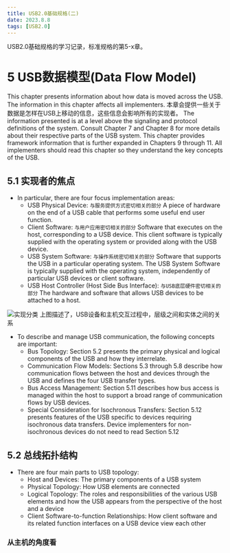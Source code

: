 ```yaml
---
title: USB2.0基础规格(二)
date: 2023.8.8
tags: [USB2.0]
---
```


USB2.0基础规格的学习记录，标准规格的第5-x章。

<!-- more -->

# 5 USB数据模型(Data Flow Model)

This chapter presents information about how data is moved across the USB. The information in this chapter affects all implementers. 
本章会提供一些关于数据是怎样在USB上移动的信息，这些信息会影响所有的实现者。
The information presented is at a level above the signaling and protocol definitions of the system. 
Consult Chapter 7 and Chapter 8 for more details about their respective parts of the USB system. 
This chapter provides framework information that is further expanded in Chapters 9 through 11. 
All implementers should read this chapter so they understand the key concepts of the USB.

## 5.1 实现者的焦点

* In particular, there are four focus implementation areas:
    - USB Physical Device: 
        `与服务提供方式密切相关的部分`
        A piece of hardware on the end of a USB cable that performs some useful end user function.
    - Client Software: 
        `与用户应用密切相关的部分`
        Software that executes on the host, corresponding to a USB device. 
        This client software is typically supplied with the operating system or provided along with the USB device.
    - USB System Software: 
        `与操作系统密切相关的部分`
        Software that supports the USB in a particular operating system. 
        The USB System Software is typically supplied with the operating system, independently of particular USB devices or client software.
    - USB Host Controller (Host Side Bus Interface): 
        `与USB底层硬件密切相关的部分`
        The hardware and software that allows USB devices to be attached to a host.

![实现分类](/image/USB/implementation_areas.png "Fig.5.1-1")
上图描述了，USB设备和主机交互过程中，层级之间和实体之间的关系

* To describe and manage USB communication, the following concepts are important:
    - Bus Topology: 
        Section  5.2 presents the primary physical and logical components of the USB and how they interrelate.
    - Communication Flow Models: 
        Sections 5.3 through 5.8 describe how communication flows between the host and devices through the USB and defines the four USB transfer types.
    - Bus Access Management: 
        Section  5.11 describes how bus access is managed within the host to support a broad range of communication flows by USB devices.
    - Special Consideration for Isochronous Transfers: 
        Section  5.12 presents features of the USB specific to devices requiring isochronous data transfers. 
        Device implementers for non-isochronous devices do not need to read Section 5.12

## 5.2 总线拓扑结构

* There are four main parts to USB topology:
    - Host and Devices: 
        The primary components of a USB system
    - Physical Topology: 
        How USB elements are connected
    - Logical Topology: 
        The roles and responsibilities of the various USB elements and how the USB appears from the perspective of the host and a device
    - Client Software-to-function Relationships: 
        How client software and its related function interfaces on a USB device view each other

### 从主机的角度看
